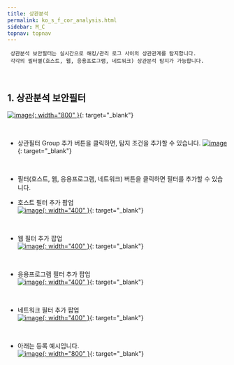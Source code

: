 ```yaml
---
title: 상관분석
permalink: ko_s_f_cor_analysis.html
sidebar: M_C
topnav: topnav
---
```


     상관분석 보안필터는 실시간으로 해킹/관리 로그 사이의 상관관계를 탐지합니다.
     각각의 필터별(호스트, 웹, 응용프로그램, 네트워크) 상관분석 탐지가 가능합니다.

<br />

## 1. 상관분석 보안필터

[![image](/docs/images/Manual/common/filter2/security/cor_analy/08.png){: width="800" }](/docs/images/Manual/common/filter2/security/cor_analy/08.png){: target="_blank"}

<br />

- 상관필터 Group 추가 버튼을 클릭하면, 탐지 조건을 추가할 수 있습니다.
[![image](/docs/images/Manual/common/filter2/security/cor_analy/03.png)](/docs/images/Manual/common/filter2/security/cor_analy/03.png){: target="_blank"}

<br />

- 필터(호스트, 웹, 응용프로그램, 네트워크) 버튼을 클릭하면 필터를 추가할 수 있습니다.

- 호스트 필터 추가 팝업   
[![image](/docs/images/Manual/common/filter2/security/cor_analy/04.png){: width="400" }](/docs/images/Manual/common/filter2/security/cor_analy/04.png){: target="_blank"}

<br />

- 웹 필터 추가 팝업   
[![image](/docs/images/Manual/common/filter2/security/cor_analy/05.png){: width="400" }](/docs/images/Manual/common/filter2/security/cor_analy/05.png){: target="_blank"}

<br />

- 응용프로그램 필터 추가 팝업   
[![image](/docs/images/Manual/common/filter2/security/cor_analy/06.png){: width="400" }](/docs/images/Manual/common/filter2/security/cor_analy/06.png){: target="_blank"}

<br />

- 네트워크 필터 추가 팝업   
[![image](/docs/images/Manual/common/filter2/security/cor_analy/07.png){: width="400" }](/docs/images/Manual/common/filter2/security/cor_analy/07.png){: target="_blank"}

<br />

- 아래는 등록 예시입니다.   
[![image](/docs/images/Manual/common/filter2/security/cor_analy/02.png){: width="800" }](/docs/images/Manual/common/filter2/security/cor_analy/02.png){: target="_blank"}
